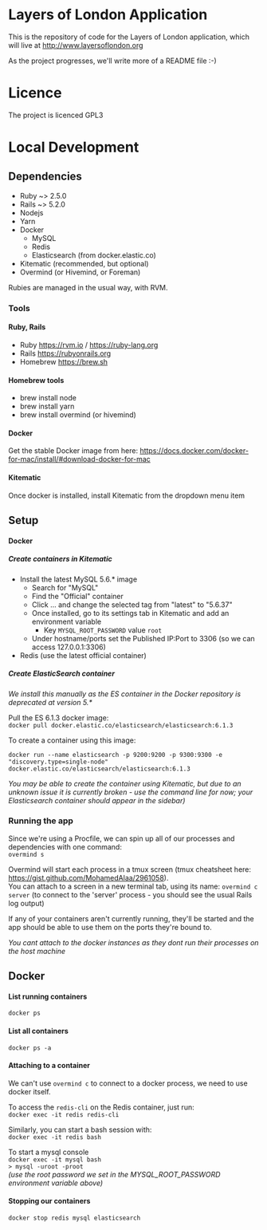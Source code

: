 # Layers of London Application
This is the repository of code for the Layers of London application, which will live at http://www.layersoflondon.org

As the project progresses, we'll write more of a README file :-)

# Licence

The project is licenced GPL3

# Local Development 
## Dependencies
* Ruby ~> 2.5.0
* Rails ~> 5.2.0
* Nodejs
* Yarn
* Docker
    * MySQL
    * Redis
    * Elasticsearch (from docker.elastic.co)
* Kitematic (recommended, but optional)
* Overmind (or Hivemind, or Foreman)

Rubies are managed in the usual way, with RVM. 

### Tools

#### Ruby, Rails
* Ruby https://rvm.io / https://ruby-lang.org
* Rails https://rubyonrails.org
* Homebrew https://brew.sh

#### Homebrew tools
* brew install node
* brew install yarn
* brew install overmind (or hivemind)

#### Docker
Get the stable Docker image from here: 
https://docs.docker.com/docker-for-mac/install/#download-docker-for-mac 

#### Kitematic
Once docker is installed, install Kitematic from the dropdown menu item

## Setup

#### Docker
##### Create containers in Kitematic 
* Install the latest MySQL 5.6.* image  
    * Search for "MySQL"
    * Find the "Official" container
    * Click ... and change the selected tag from "latest" to "5.6.37"
    * Once installed, go to its settings tab in Kitematic and add an environment variable
        * Key ```MYSQL_ROOT_PASSWORD``` value ```root```
    * Under hostname/ports set the Published IP:Port to 3306 (so we can access 127.0.0.1:3306)
* Redis (use the latest official container)

##### Create ElasticSearch container  
_We install this manually as the ES container in the Docker repository is deprecated at version 5.*_ 

Pull the ES 6.1.3 docker image:  
```docker pull docker.elastic.co/elasticsearch/elasticsearch:6.1.3```

To create a container using this image:  
```
docker run --name elasticsearch -p 9200:9200 -p 9300:9300 -e "discovery.type=single-node" docker.elastic.co/elasticsearch/elasticsearch:6.1.3
``` 

_You may be able to create the container using Kitematic, but due to an unknown issue it is currently broken - use the command line for now; your Elasticsearch container should appear in the sidebar)_


### Running the app
Since we're using a Procfile, we can spin up all of our processes and dependencies with one command:  
```overmind s```

Overmind will start each process in a tmux screen (tmux cheatsheet here: https://gist.github.com/MohamedAlaa/2961058).  
You can attach to a screen in a new terminal tab, using its name: 
```overmind c server``` (to connect to the 'server' process - you should see the usual Rails log output)

If any of your containers aren't currently running, they'll be started and the app should be able to use them on the ports they're bound to. 

_You cant attach to the docker instances as they dont run their processes on the host machine_

## Docker 
#### List running containers 
```docker ps```

#### List all containers 
`docker ps -a`

#### Attaching to a container
We can't use `overmind c` to connect to a docker process, we need to use docker itself.  

To access the `redis-cli` on the Redis container, just run:  
```docker exec -it redis redis-cli```

Similarly, you can start a bash session with:  
```docker exec -it redis bash```

To start a mysql console  
```docker exec -it mysql bash```  
```> mysql -uroot -proot ```  
_(use the root password we set in the MYSQL_ROOT_PASSWORD environment variable above)_  

#### Stopping our containers
```docker stop redis mysql elasticsearch```
